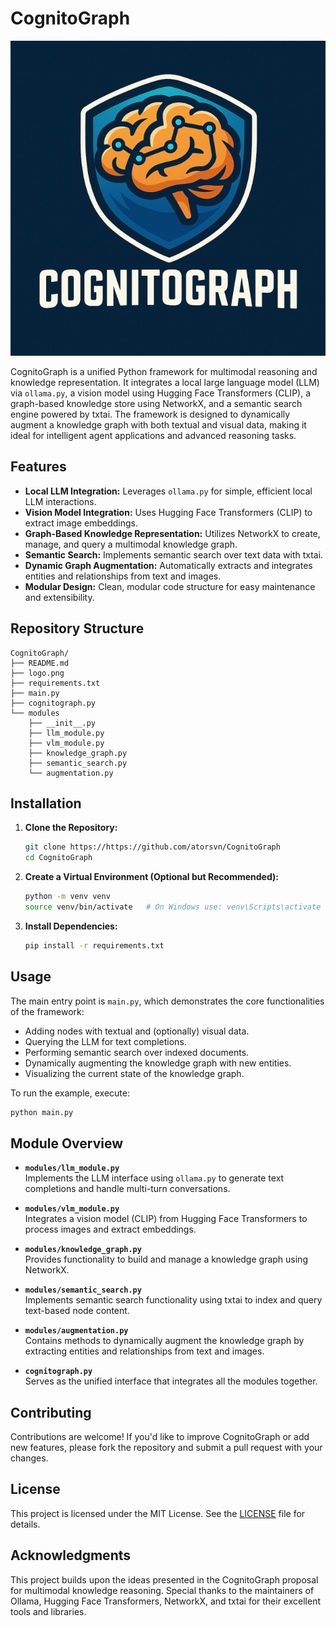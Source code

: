 # CognitoGraph

![CognitoGraph Logo](logo.png)

CognitoGraph is a unified Python framework for multimodal reasoning and knowledge representation. It integrates a local large language model (LLM) via `ollama.py`, a vision model using Hugging Face Transformers (CLIP), a graph-based knowledge store using NetworkX, and a semantic search engine powered by txtai. The framework is designed to dynamically augment a knowledge graph with both textual and visual data, making it ideal for intelligent agent applications and advanced reasoning tasks.

## Features

- **Local LLM Integration:** Leverages `ollama.py` for simple, efficient local LLM interactions.  
- **Vision Model Integration:** Uses Hugging Face Transformers (CLIP) to extract image embeddings.  
- **Graph-Based Knowledge Representation:** Utilizes NetworkX to create, manage, and query a multimodal knowledge graph.  
- **Semantic Search:** Implements semantic search over text data with txtai.  
- **Dynamic Graph Augmentation:** Automatically extracts and integrates entities and relationships from text and images.  
- **Modular Design:** Clean, modular code structure for easy maintenance and extensibility.

## Repository Structure

```
CognitoGraph/
├── README.md
├── logo.png
├── requirements.txt
├── main.py
├── cognitograph.py
└── modules
    ├── __init__.py
    ├── llm_module.py
    ├── vlm_module.py
    ├── knowledge_graph.py
    ├── semantic_search.py
    └── augmentation.py
```

## Installation

1. **Clone the Repository:**

   ```bash
   git clone https://https://github.com/atorsvn/CognitoGraph
   cd CognitoGraph
   ```

2. **Create a Virtual Environment (Optional but Recommended):**

   ```bash
   python -m venv venv
   source venv/bin/activate   # On Windows use: venv\Scripts\activate
   ```

3. **Install Dependencies:**

   ```bash
   pip install -r requirements.txt
   ```

## Usage

The main entry point is `main.py`, which demonstrates the core functionalities of the framework:

- Adding nodes with textual and (optionally) visual data.  
- Querying the LLM for text completions.  
- Performing semantic search over indexed documents.  
- Dynamically augmenting the knowledge graph with new entities.  
- Visualizing the current state of the knowledge graph.

To run the example, execute:

```bash
python main.py
```

## Module Overview

- **`modules/llm_module.py`**  
  Implements the LLM interface using `ollama.py` to generate text completions and handle multi-turn conversations.

- **`modules/vlm_module.py`**  
  Integrates a vision model (CLIP) from Hugging Face Transformers to process images and extract embeddings.

- **`modules/knowledge_graph.py`**  
  Provides functionality to build and manage a knowledge graph using NetworkX.

- **`modules/semantic_search.py`**  
  Implements semantic search functionality using txtai to index and query text-based node content.

- **`modules/augmentation.py`**  
  Contains methods to dynamically augment the knowledge graph by extracting entities and relationships from text and images.

- **`cognitograph.py`**  
  Serves as the unified interface that integrates all the modules together.

## Contributing

Contributions are welcome! If you'd like to improve CognitoGraph or add new features, please fork the repository and submit a pull request with your changes.

## License

This project is licensed under the MIT License. See the [LICENSE](LICENSE) file for details.

## Acknowledgments

This project builds upon the ideas presented in the CognitoGraph proposal for multimodal knowledge reasoning. Special thanks to the maintainers of Ollama, Hugging Face Transformers, NetworkX, and txtai for their excellent tools and libraries.
